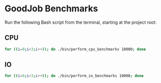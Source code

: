 # GoodJob Benchmarks

Run the following Bash script from the terminal, starting at the project root:

## CPU
```bash
for ((i=0;i<3;i++)); do ./bin/perform_cpu_benchmarks 10000; done
```

## IO
```bash
for ((i=0;i<3;i++)); do ./bin/perform_io_benchmarks 10000; done
```
